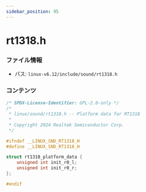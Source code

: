 ```yaml
---
sidebar_position: 95
---
```

# rt1318.h

### ファイル情報

- パス: `linux-v6.12/include/sound/rt1318.h`

### コンテンツ

```h
/* SPDX-License-Identifier: GPL-2.0-only */
/*
 * linux/sound/rt1318.h -- Platform data for RT1318
 *
 * Copyright 2024 Realtek Semiconductor Corp.
 */

#ifndef __LINUX_SND_RT1318_H
#define __LINUX_SND_RT1318_H

struct rt1318_platform_data {
	unsigned int init_r0_l;
	unsigned int init_r0_r;
};

#endif

```
